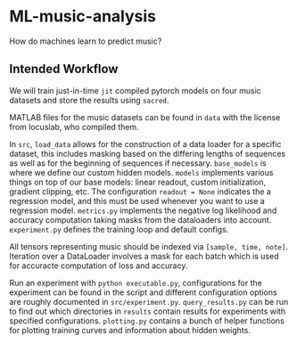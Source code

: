 # ML-music-analysis
How do machines learn to predict music?

## Intended Workflow

We will train just-in-time `jit` compiled pytorch models on four music datasets and store the results using `sacred`.

MATLAB files for the music datasets can be found in `data` with the license from locuslab, who compiled them.

In `src`, `load_data` allows for the construction of a data loader for a specific dataset, this includes masking based on the differing lengths of sequences as well as for the beginning of sequences if necessary. `base_models` is where we define our custom hidden models. `models` implements various things on top of our base models: linear readout, custom initialization, gradient clipping, etc. The configuration `readout = None` indicates the a regression model, and this must be used whenever you want to use a regression model. `metrics.py` implements the negative log likelihood and accuracy computation taking masks from the dataloaders into account. `experiment.py` defines the training loop and default configs.

All tensors representing music should be indexed via `[sample, time, note]`. Iteration over a DataLoader involves a mask for each batch which is used for accuracte computation of loss and accuracy.

Run an experiment with `python executable.py`, configurations for the experiment can be found in the script and different configuration options are roughly documented in `src/experiment.py`. `query_results.py` can be run to find out which directories in `results` contain results for experiments with specified configurations. `plotting.py` contains a bunch of helper functions for plotting training curves and information about hidden weights.

